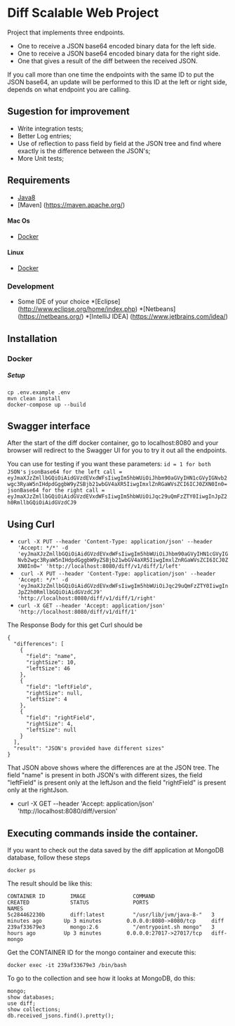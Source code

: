 # Diff Scalable Web Project

Project that implements three endpoints.
- One to receive a JSON base64 encoded binary data for the left side.
- One to receive a JSON base64 encoded binary data for the right side.
- One that gives a result of the diff between the received JSON.

If you call more than one time the endpoints with the same ID to put the JSON base64, an update will be performed to this ID at the left or right side, depends on what endpoint you are calling.

## Sugestion for improvement
- Write integration tests;
- Better Log entries;
- Use of reflection to pass field by field at the JSON tree and find where exactly is the difference between the JSON's;
- More Unit tests;

## Requirements

* [Java8](http://www.oracle.com/technetwork/pt/java/javase/downloads/jdk8-downloads-2133151.html)
* [Maven] (https://maven.apache.org/)

#### Mac Os

* [Docker](https://docs.docker.com/docker-for-mac/)

#### Linux

* [Docker](https://docs.docker.com/engine/installation/linux/ubuntulinux/)

### Development

 * Some IDE of your choice *[Eclipse] (http://www.eclipse.org/home/index.php) *[Netbeans] (https://netbeans.org/) *[IntelliJ IDEA] (https://www.jetbrains.com/idea/)

## Installation

### Docker

##### Setup

```
cp .env.example .env
mvn clean install
docker-compose up --build
```
## Swagger interface

After the start of the diff docker container, go to localhost:8080 and your browser will redirect to the Swagger UI for you to try it out all the endpoints.

You can use for testing if you want these parameters:
```id = 1 for both JSON's```
```jsonBase64 for the left call = eyJmaXJzZmllbGQiOiAidGVzdEVxdWFsIiwgIm5hbWUiOiJhbm90aGVyIHN1cGVyIGNvb2wgc3RyaW5nIHdpdGggbW9yZSBjb21wbGV4aXR5IiwgImxlZnRGaWVsZCI6ICJ0ZXN0In0=```
```jsonBase64 for the right call = eyJmaXJzZmllbGQiOiAidGVzdEVxdWFsIiwgIm5hbWUiOiJqc29uQmFzZTY0IiwgInJpZ2h0RmllbGQiOiAidGVzdCJ9```

## Using Curl
* ```curl -X PUT --header 'Content-Type: application/json' --header 'Accept: */*' -d 'eyJmaXJzZmllbGQiOiAidGVzdEVxdWFsIiwgIm5hbWUiOiJhbm90aGVyIHN1cGVyIGNvb2wgc3RyaW5nIHdpdGggbW9yZSBjb21wbGV4aXR5IiwgImxlZnRGaWVsZCI6ICJ0ZXN0In0=' 'http://localhost:8080/diff/v1/diff/1/left'```
* ``` curl -X PUT --header 'Content-Type: application/json' --header 'Accept: */*' -d 'eyJmaXJzZmllbGQiOiAidGVzdEVxdWFsIiwgIm5hbWUiOiJqc29uQmFzZTY0IiwgInJpZ2h0RmllbGQiOiAidGVzdCJ9' 'http://localhost:8080/diff/v1/diff/1/right'```
* ``` curl -X GET --header 'Accept: application/json' 'http://localhost:8080/diff/v1/diff/1' ```

The Response Body for this get Curl should be

```
{
  "differences": [
    {
      "field": "name",
      "rightSize": 10,
      "leftSize": 46
    },
    {
      "field": "leftField",
      "rightSize": null,
      "leftSize": 4
    },
    {
      "field": "rightField",
      "rightSize": 4,
      "leftSize": null
    }
  ],
  "result": "JSON's provided have different sizes"
}
```

That JSON above shows where the differences are at the JSON tree. The field "name" is present in both JSON's with different sizes, the field "leftField" is present only at the leftJson and the field "rightField" is present only at the rightJson.

* curl -X GET --header 'Accept: application/json' 'http://localhost:8080/diff/version'

## Executing commands inside the container.
If you want to check out the data saved by the diff application at MongoDB database, follow these steps

```
docker ps
```
The result should be like this:
```
CONTAINER ID        IMAGE               COMMAND                  CREATED             STATUS              PORTS                      NAMES
5c284462230b        diff:latest         "/usr/lib/jvm/java-8-"   3 minutes ago       Up 3 minutes        0.0.0.0:8080->8080/tcp     diff
239af33679e3        mongo:2.6           "/entrypoint.sh mongo"   3 hours ago         Up 3 minutes        0.0.0.0:27017->27017/tcp   diff-mongo
```
Get the CONTAINER ID for the mongo container and execute this:
```
docker exec -it 239af33679e3 /bin/bash
```
To go to the collection and see how it looks at MongoDB, do this:
```
mongo;
show databases;
use diff;
show collections;
db.received_jsons.find().pretty();
```
